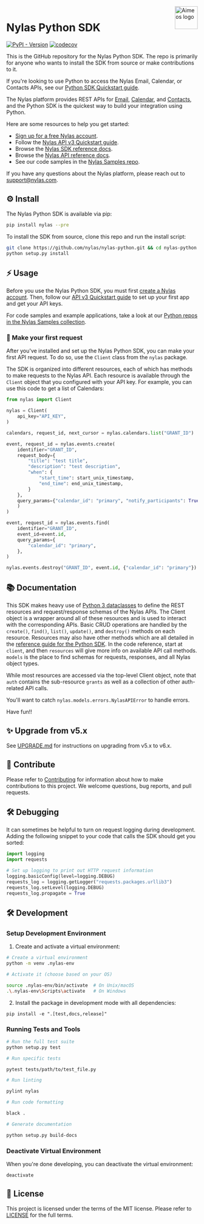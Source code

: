 <a href="https://www.nylas.com/">
    <img src="https://brand.nylas.com/assets/downloads/logo_horizontal_png/Nylas-Logo-Horizontal-Blue_.png" alt="Aimeos logo" title="Aimeos" align="right" height="60" />
</a>

# Nylas Python SDK

[![PyPI - Version](https://img.shields.io/pypi/v/nylas)](https://pypi.org/project/nylas/)
[![codecov](https://codecov.io/gh/nylas/nylas-python/branch/main/graph/badge.svg?token=HyxGAn5bJR)](https://codecov.io/gh/nylas/nylas-python)

This is the GitHub repository for the Nylas Python SDK. The repo is primarily for anyone who wants to install the SDK from source or make contributions to it.

If you're looking to use Python to access the Nylas Email, Calendar, or Contacts APIs, see our [Python SDK Quickstart guide](https://docs.nylas.com/docs/quickstart-python).

The Nylas platform provides REST APIs for [Email](https://docs.nylas.com/docs/quickstart-email), [Calendar](https://docs.nylas.com/docs/quickstart-calendar), and [Contacts](https://docs.nylas.com/docs/quickstart-contacts), and the Python SDK is the quickest way to build your integration using Python.

Here are some resources to help you get started:

- [Sign up for a free Nylas account](https://dashboard.nylas.com/register).
- Follow the [Nylas API v3 Quickstart guide](https://developer.nylas.com/docs/v3-beta/v3-quickstart/).
- Browse the [Nylas SDK reference docs](https://nylas-python-sdk-reference.pages.dev/).
- Browse the [Nylas API reference docs](https://developer.nylas.com/docs/api/).
- See our code samples in the [Nylas Samples repo](https://github.com/orgs/nylas-samples/repositories?q=&type=all&language=python).

If you have any questions about the Nylas platform, please reach out to support@nylas.com.

## ⚙️ Install

The Nylas Python SDK is available via pip:

```bash
pip install nylas --pre
```

To install the SDK from source, clone this repo and run the install script:

```bash
git clone https://github.com/nylas/nylas-python.git && cd nylas-python
python setup.py install
```

## ⚡️ Usage

Before you use the Nylas Python SDK, you must first [create a Nylas account](https://dashboard.nylas.com/register). Then, follow our [API v3 Quickstart guide](https://developer.nylas.com/docs/v3-beta/v3-quickstart/) to set up your first app and get your API keys.

For code samples and example applications, take a look at our [Python repos in the Nylas Samples collection](https://github.com/orgs/nylas-samples/repositories?q=&type=all&language=python).

### 🚀 Make your first request

After you've installed and set up the Nylas Python SDK, you can make your first API request. To do so, use the `Client` class from the `nylas` package.

The SDK is organized into different resources, each of which has methods to make requests to the Nylas API. Each resource is available through the `Client` object that you configured with your API key. For example, you can use this code to get a list of Calendars:

```python
from nylas import Client

nylas = Client(
    api_key="API_KEY",
)

calendars, request_id, next_cursor = nylas.calendars.list("GRANT_ID")

event, request_id = nylas.events.create(
    identifier="GRANT_ID",
    request_body={
        "title": "test title",
        "description": "test description",
        "when": {
            "start_time": start_unix_timestamp,
            "end_time": end_unix_timestamp,
        }
    },
    query_params={"calendar_id": "primary", "notify_participants": True},
    )
)

event, request_id = nylas.events.find(
    identifier="GRANT_ID",
    event_id=event.id,
    query_params={
        "calendar_id": "primary",
    },
)

nylas.events.destroy("GRANT_ID", event.id, {"calendar_id": "primary"})

```

## 📚 Documentation

This SDK makes heavy use of [Python 3 dataclasses](https://realpython.com/python-data-classes/) to define the REST resources and request/response schemas of the Nylas APIs. The Client object is a wrapper around all of these resources and is used to interact with the corresponding APIs. Basic CRUD operations are handled by the `create()`, `find()`, `list()`, `update()`, and `destroy()` methods on each resource. Resources may also have other methods which are all detailed in the [reference guide for the Python SDK](https://nylas-python-sdk-reference.pages.dev/). In the code reference, start at `client`, and then `resources` will give more info on available API call methods. `models` is the place to find schemas for requests, responses, and all Nylas object types.

While most resources are accessed via the top-level Client object, note that `auth` contains the sub-resource `grants` as well as a collection of other auth-related API calls.

You'll want to catch `nylas.models.errors.NylasAPIError` to handle errors.

Have fun!!

## ✨ Upgrade from v5.x

See [UPGRADE.md](UPGRADE.md) for instructions on upgrading from v5.x to v6.x.

## 💙 Contribute

Please refer to [Contributing](Contributing.md) for information about how to make contributions to this project. We welcome questions, bug reports, and pull requests.

## 🛠️  Debugging

It can sometimes be helpful to turn on request logging during development. Adding the following snippet to your code that calls the SDK should get you sorted:

```python
import logging
import requests

# Set up logging to print out HTTP request information
logging.basicConfig(level=logging.DEBUG)
requests_log = logging.getLogger("requests.packages.urllib3")
requests_log.setLevel(logging.DEBUG)
requests_log.propagate = True
```

## 🛠️ Development

### Setup Development Environment

1. Create and activate a virtual environment:

```bash
# Create a virtual environment
python -m venv .nylas-env

# Activate it (choose based on your OS)

source .nylas-env/bin/activate  # On Unix/macOS
.\.nylas-env\Scripts\activate   # On Windows
```

2. Install the package in development mode with all dependencies:

`pip install -e ".[test,docs,release]"`

### Running Tests and Tools

```bash
# Run the full test suite
python setup.py test

# Run specific tests

pytest tests/path/to/test_file.py

# Run linting

pylint nylas

# Run code formatting

black .

# Generate documentation

python setup.py build-docs
```

### Deactivate Virtual Environment

When you're done developing, you can deactivate the virtual environment:

`deactivate`

## 📝 License

This project is licensed under the terms of the MIT license. Please refer to [LICENSE](LICENSE) for the full terms.

